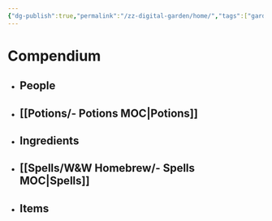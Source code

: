 ```yaml
---
{"dg-publish":true,"permalink":"/zz-digital-garden/home/","tags":["gardenEntry"]}
---
```


# Compendium
- ## People
- ## [[Potions/- Potions MOC\|Potions]]
- ## Ingredients
- ## [[Spells/W&W Homebrew/- Spells MOC\|Spells]]
- ## Items

